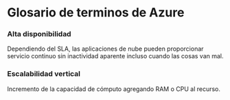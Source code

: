 # Glosario de terminos de Azure

### Alta disponibilidad
Dependiendo del SLA, las aplicaciones de nube pueden proporcionar servicio continuo sin inactividad aparente incluso cuando las cosas van mal.

### Escalabilidad vertical
Incremento de la capacidad de cómputo agregando RAM o CPU al recurso.